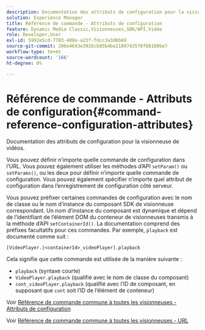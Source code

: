 ```yaml
---
description: Documentation des attributs de configuration pour la visionneuse de vidéos.
solution: Experience Manager
title: Référence de commande - Attributs de configuration
feature: Dynamic Media Classic,Visionneuses,SDK/API,Vidéo
role: Developer,User
exl-id: 5992e5cd-7783-408e-a23f-fdcc3a3d6b69
source-git-commit: 206e4643e3926cb85b4be2189743578f88180be7
workflow-type: tm+mt
source-wordcount: '166'
ht-degree: 0%

---
```


# Référence de commande - Attributs de configuration{#command-reference-configuration-attributes}

Documentation des attributs de configuration pour la visionneuse de vidéos.

Vous pouvez définir n’importe quelle commande de configuration dans l’URL. Vous pouvez également utiliser les méthodes d’API `setParam()` ou `setParams()`, ou les deux pour définir n’importe quelle commande de configuration. Vous pouvez également spécifier n’importe quel attribut de configuration dans l’enregistrement de configuration côté serveur.

Vous pouvez préfixer certaines commandes de configuration avec le nom de classe ou le nom d’instance du composant SDK de visionneuse correspondant. Un nom d’instance du composant est dynamique et dépend de l’identifiant de l’élément DOM du conteneur de visionneuses transmis à la méthode d’API `setContainerId()`. La documentation comprend des préfixes facultatifs pour ces commandes. Par exemple, `playback` est documenté comme suit :

```
[VideoPlayer.|<containerId>_videoPlayer].playback
```

Cela signifie que cette commande est utilisée de la manière suivante :

* `playback` (syntaxe courte)
* `VideoPlayer.playback` (qualifié avec le nom de classe du composant)
* `cont_videoPlayer.playback` (qualifié avec l’ID de composant, en supposant que  `cont` soit l’ID de l’élément de conteneur)

Voir [Référence de commande commune à toutes les visionneuses - Attributs de configuration](../../../r-html5-viewer-20-cmdref-configattrib/r-html5-viewer-20-cmdref-configattrib.md#concept-850e0f2c49b949deb7cfbfd330d329bd)

Voir [Référence de commande commune à toutes les visionneuses - URL](../../../c-html5-viewer-20-cmdref-url/c-html5-viewer-20-cmdref-url.md#concept-9b337f349b7b406b8c33c7ee96b3e226)
